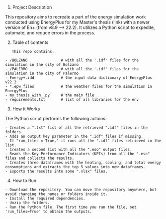1. Project Description

This repository aims to recreate a part of the energy simulation work conducted using EnergyPlus for my Master's thesis (link) with a newer version of En+ (from v8.9 --> 22.2). It utilizes a Python script to expedite, automate, and reduce errors in the process.


2. Table of contents
```
   This repo contains:

- /BOLZANO               # with all the '.idf' files for the simulation in the city of Bolzano
- /PALERMO               # with all the '.idf' files for the simulation in the city of Palermo
- Energy+.idd            # the input data dictionary of EnergyPlus v22.2
- *.epw files            # the weather files for the simulation in EnergyPlus
- my_thesis_with_.py     # the main file
- requirements.txt       # list of all libraries for the env
```
3. How it Works

The Python script performs the following actions:
```
- Creates a ".txt" list of all the retrieved ".idf" files in the folders.
- Adds an output key parameter in the ".idf" files if missing.
- If "run_files = True," it runs all the ".idf" files retrieved in the list.
- Creates a second list with all the ".eso" output files.
- Reads the Key Performance Indicators (KPIs) from all the ".eso" files and collects the results.
- Creates three dataframes with the heating, cooling, and total energy consumptions and extracts the top 5 values into new dataframes.
- Exports the results into some ".xlsx" files.

```

4. How to Run
```
- Download the repository. You can move the repository anywhere, but avoid changing the names or folders inside it.
- Install the required dependencies.
- Unzip the folders.
- Run the Python file. The first time you run the file, set 'run_files=True' to obtain the outputs.
```
